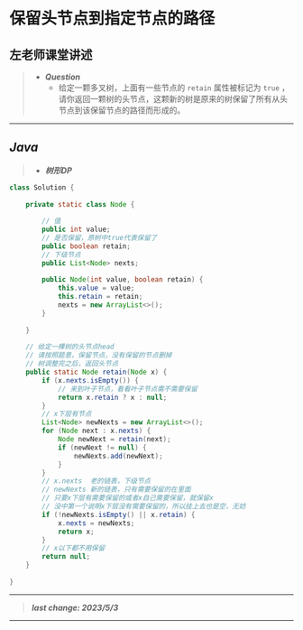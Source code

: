 # 保留头节点到指定节点的路径

## 左老师课堂讲述

> - ***Question***
>   - 给定一颗多叉树，上面有一些节点的 `retain` 属性被标记为 `true` ，请你返回一颗树的头节点，这颗新的树是原来的树保留了所有从头节点到该保留节点的路径而形成的。

---

## *Java*

> - ***树形DP***

```java
class Solution {
    
    private static class Node {
        
        // 值
        public int value;
        // 是否保留，原树中true代表保留了
        public boolean retain;
        // 下级节点
        public List<Node> nexts;
        
        public Node(int value, boolean retain) {
            this.value = value;
            this.retain = retain;
            nexts = new ArrayList<>();
        }
        
    }
    
    // 给定一棵树的头节点head
    // 请按照题意，保留节点，没有保留的节点删掉
    // 树调整完之后，返回头节点
    public static Node retain(Node x) {
        if (x.nexts.isEmpty()) {
            // 来到叶子节点，看看叶子节点需不需要保留
            return x.retain ? x : null;
        }
        // x下层有节点
        List<Node> newNexts = new ArrayList<>();
        for (Node next : x.nexts) {
            Node newNext = retain(next);
            if (newNext != null) {
                newNexts.add(newNext);
            }
        }
        // x.nexts  老的链表，下级节点
        // newNexts 新的链表，只有需要保留的在里面
        // 只要x下层有需要保留的或者x自己需要保留，就保留x
        // 没中第一个说明x下层没有需要保留的，所以挂上去也是空，无妨
        if (!newNexts.isEmpty() || x.retain) {
            x.nexts = newNexts;
            return x;
        }
        // x以下都不用保留
        return null;
    }
    
}
```

---

> ***last change: 2023/5/3***

---
